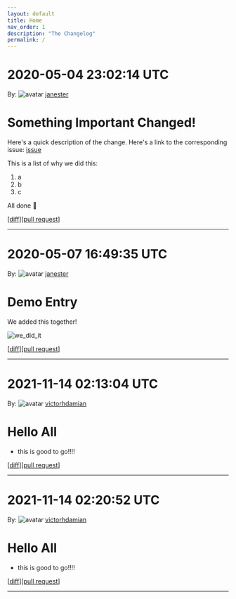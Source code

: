 ```yaml
---
layout: default
title: Home
nav_order: 1
description: "The Changelog"
permalink: /
---
```


# 2020-05-04 23:02:14 UTC

By: ![avatar](https://avatars1.githubusercontent.com/u/3330181?v=4&s=50) [janester](https://github.com/janester)

# Something Important Changed!

Here's a quick description of the change. Here's a link to the corresponding issue: [issue]()

This is a list of why we did this:

1. a
1. b
1. c

All done 🎉

[[diff](https://github.com/githubsatelliteworkshops/webhooks-with-rest/pull/9.diff)][[pull request](https://github.com/githubsatelliteworkshops/webhooks-with-rest/pull/9)]
* * *

# 2020-05-07 16:49:35 UTC

By: ![avatar](https://avatars1.githubusercontent.com/u/3330181?v=4&s=50) [janester](https://github.com/janester)

# Demo Entry

We added this together!

![we_did_it](https://user-images.githubusercontent.com/3330181/80780711-e9343480-8b3d-11ea-8a54-ab9fe9e70f95.gif)

[[diff](https://github.com/githubsatelliteworkshops/webhooks-with-rest/pull/20.diff)][[pull request](https://github.com/githubsatelliteworkshops/webhooks-with-rest/pull/20)]
* * *
# 2021-11-14 02:13:04 UTC
  
By: ![avatar](https://avatars.githubusercontent.com/u/3111307?v=4&s=50) [victorhdamian](https://github.com/victorhdamian)

# Hello All

- this is good to go!!!!

[[diff](https://github.com/victorhdamian/webhooks-with-rest/pull/1.diff)][[pull request](https://github.com/victorhdamian/webhooks-with-rest/pull/1)]
* * *
# 2021-11-14 02:20:52 UTC
  
By: ![avatar](https://avatars.githubusercontent.com/u/3111307?v=4&s=50) [victorhdamian](https://github.com/victorhdamian)

# Hello All

- this is good to go!!!!

[[diff](https://github.com/victorhdamian/webhooks-with-rest/pull/1.diff)][[pull request](https://github.com/victorhdamian/webhooks-with-rest/pull/1)]
* * *
